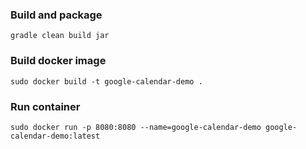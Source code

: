 ### Build and package
```
gradle clean build jar
```

### Build docker image
```
sudo docker build -t google-calendar-demo .
```
### Run container
```
sudo docker run -p 8080:8080 --name=google-calendar-demo google-calendar-demo:latest
```
